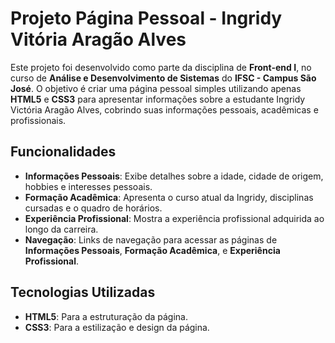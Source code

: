 # Projeto Página Pessoal - Ingridy Vitória Aragão Alves 

Este projeto foi desenvolvido como parte da disciplina de **Front-end I**, no curso de **Análise e Desenvolvimento de Sistemas** do **IFSC - Campus São José**. O objetivo é criar uma página pessoal simples utilizando apenas **HTML5** e **CSS3** para apresentar informações sobre a estudante Ingridy Victória Aragão Alves, cobrindo suas informações pessoais, acadêmicas e profissionais.

## Funcionalidades

- **Informações Pessoais**: Exibe detalhes sobre a idade, cidade de origem, hobbies e interesses pessoais.
- **Formação Acadêmica**: Apresenta o curso atual da Ingridy, disciplinas cursadas e o quadro de horários.
- **Experiência Profissional**: Mostra a experiência profissional adquirida ao longo da carreira.
- **Navegação**: Links de navegação para acessar as páginas de **Informações Pessoais**, **Formação Acadêmica**, e **Experiência Profissional**.

## Tecnologias Utilizadas

- **HTML5**: Para a estruturação da página.
- **CSS3**: Para a estilização e design da página.
  



